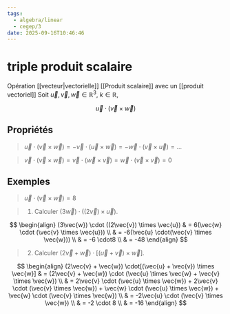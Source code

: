 ```yaml
---
tags:
  - algebra/linear
  - cegep/3
date: 2025-09-16T10:46:46
---
```


# triple produit scalaire

Opération [[vecteur|vectorielle]]
[[Produit scalaire]] avec un [[produit vectoriel]]
Soit $\vec{u}, \vec{v}, \vec{w} \in \mathbb{R}^3, \ k \in \mathbb{R}$,

$$
\vec{u} \cdot (\vec{v} \times \vec{w})
$$

## Propriétés

> $\vec{u} \cdot (\vec{v} \times \vec{w}) = -\vec{v} \cdot (\vec{u} \times \vec{w}) = -\vec{w} \cdot (\vec{v} \times \vec{u}) =\dots$

> $\vec{v} \cdot (\vec{v} \times \vec{w}) = \vec{v} \cdot (\vec{w} \times \vec{v}) = \vec{w} \cdot (\vec{v} \times \vec{v}) = 0$

## Exemples

> $\vec{u} \cdot (\vec{v} \times \vec{w}) = 8$

> 1. Calculer $(3\vec{w}) \cdot ((2\vec{v}) \times \vec{u})$.

$$
\begin{align}
(3\vec{w}) \cdot ((2\vec{v}) \times \vec{u}) & = 6(\vec{w} \cdot (\vec{v} \times \vec{u})) \\
 & = -6(\vec{u} \cdot(\vec{v} \times \vec{w})) \\
 & = -6 \cdot8 \\
 & = -48
\end{align}
$$

> 2. Calculer $(2\vec{v} + \vec{w}) \cdot[(\vec{u} + \vec{v}) \times \vec{w}]$.

$$
\begin{align}
(2\vec{v} + \vec{w}) \cdot[(\vec{u} + \vec{v}) \times \vec{w}] & = (2\vec{v} + \vec{w}) \cdot (\vec{u} \times \vec{w} + \vec{v} \times \vec{w}) \\
 & = 2\vec{v} \cdot (\vec{u} \times \vec{w}) + 2\vec{v} \cdot (\vec{v} \times \vec{w}) + \vec{w} \cdot (\vec{u} \times \vec{w}) + \vec{w} \cdot (\vec{v} \times \vec{w}) \\
 & = -2\vec{u} \cdot (\vec{v} \times \vec{w}) \\
 & = -2 \cdot 8 \\
 & = -16
\end{align}
$$